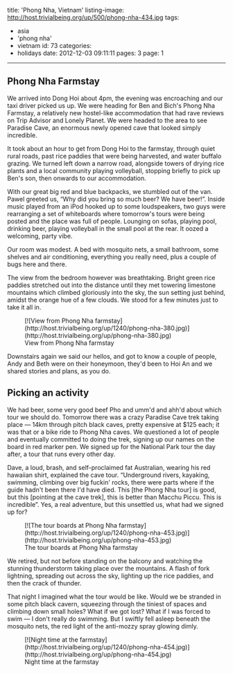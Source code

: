 title: 'Phong Nha, Vietnam'
listing-image: http://host.trivialbeing.org/up/500/phong-nha-434.jpg
tags:
  - asia
  - 'phong nha'
  - vietnam
id: 73
categories:
  - holidays
date: 2012-12-03 09:11:11
pages: 3
page: 1
---

## Phong Nha Farmstay

We arrived into Dong Hoi about 4pm, the evening was encroaching and our taxi driver picked us up. We were heading for Ben and Bich's Phong Nha Farmstay, a relatively new hostel-like accommodation that had rave reviews on Trip Advisor and Lonely Planet. We were headed to the area to see Paradise Cave, an enormous newly opened cave that looked simply incredible.

It took about an hour to get from Dong Hoi to the farmstay, through quiet rural roads, past rice paddies that were being harvested, and water buffalo grazing. We turned left down a narrow road, alongside towers of drying rice plants and a local community playing volleyball, stopping briefly to pick up Ben's son, then onwards to our accommodation.

With our great big red and blue backpacks, we stumbled out of the van. Pawel greeted us, “Why did you bring so much beer? We have beer!”. Inside music played from an iPod hooked up to some loudspeakers, two guys were rearranging a set of whiteboards where tomorrow's tours were being posted and the place was full of people. Lounging on sofas, playing pool, drinking beer, playing volleyball in the small pool at the rear. It oozed a welcoming, party vibe.

Our room was modest. A bed with mosquito nets, a small bathroom, some shelves and air conditioning, everything you really need, plus a couple of bugs here and there.

The view from the bedroom however was breathtaking. Bright green rice paddies stretched out into the distance until they met towering limestone mountains which climbed gloriously into the sky, the sun setting just behind, amidst the orange hue of a few clouds. We stood for a few minutes just to take it all in.

<figure class="generated-figure generated-figure--retina generated-figure--620 generated-figure--landscape">[![View from Phong Nha farmstay](http://host.trivialbeing.org/up/1240/phong-nha-380.jpg)](http://host.trivialbeing.org/up/phong-nha-380.jpg)<figcaption class="generated-figure-caption">View from Phong Nha farmstay</figcaption></figure>

Downstairs again we said our hellos, and got to know a couple of people, Andy and Beth were on their honeymoon, they'd been to Hoi An and we shared stories and plans, as you do.

## Picking an activity

We had beer, some very good beef Pho and umm'd and ahh'd about which tour we should do. Tomorrow there was a crazy Paradise Cave trek taking place — 14km through pitch black caves, pretty expensive at $125 each; it was that or a bike ride to Phong Nha caves. We questioned a lot of people and eventually committed to doing the trek, signing up our names on the board in red marker pen. We signed up for the National Park tour the day after, a tour that runs every other day.

Dave, a loud, brash, and self-proclaimed fat Australian, wearing his red hawaiian shirt, explained the cave tour. “Underground rivers, kayaking, swimming, climbing over big fuckin' rocks, there were parts where if the guide hadn't been there I'd have died. This [the Phong Nha tour] is good, but this [pointing at the cave trek], this is better than Macchu Piccu. This is incredible”. Yes, a real adventure, but this unsettled us, what had we signed up for?

<figure class="generated-figure generated-figure--retina generated-figure--620 generated-figure--landscape">[![The tour boards at Phong Nha farmstay](http://host.trivialbeing.org/up/1240/phong-nha-453.jpg)](http://host.trivialbeing.org/up/phong-nha-453.jpg)<figcaption class="generated-figure-caption">The tour boards at Phong Nha farmstay</figcaption></figure>

We retired, but not before standing on the balcony and watching the stunning thunderstorm taking place over the mountains. A flash of fork lightning, spreading out across the sky, lighting up the rice paddies, and then the crack of thunder.

That night I imagined what the tour would be like. Would we be stranded in some pitch black cavern, squeezing through the tiniest of spaces and climbing down small holes? What if we got lost? What if I was forced to swim — I don't really do swimming. But I swiftly fell asleep beneath the mosquito nets, the red light of the anti-mozzy spray glowing dimly.

<figure class="generated-figure generated-figure--retina generated-figure--620 generated-figure--portrait">[![Night time at the farmstay](http://host.trivialbeing.org/up/1240/phong-nha-454.jpg)](http://host.trivialbeing.org/up/phong-nha-454.jpg)<figcaption class="generated-figure-caption">Night time at the farmstay</figcaption></figure>

